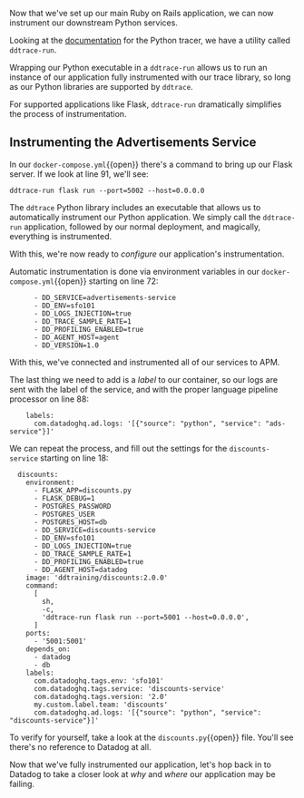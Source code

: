 Now that we've set up our main Ruby on Rails application, we can now instrument our downstream Python services.

Looking at the [documentation](https://ddtrace.readthedocs.io/en/stable/integrations.html#flask) for the Python tracer, we have a utility called `ddtrace-run`. 

Wrapping our Python executable in a `ddtrace-run` allows us to run an instance of our application fully instrumented with our trace library, so long as our Python libraries are supported by `ddtrace`.

For supported applications like Flask, `ddtrace-run` dramatically simplifies the process of instrumentation.

## Instrumenting the Advertisements Service

In our `docker-compose.yml`{{open}} there's a command to bring up our Flask server. If we look at line 91, we'll see:

```
ddtrace-run flask run --port=5002 --host=0.0.0.0
```

The `ddtrace` Python library includes an executable that allows us to automatically instrument our Python application. We simply call the `ddtrace-run` application, followed by our normal deployment, and magically, everything is instrumented.

With this, we're now ready to *configure* our application's instrumentation.

Automatic instrumentation is done via environment variables in our `docker-compose.yml`{{open}} starting on line 72:

```
      - DD_SERVICE=advertisements-service
      - DD_ENV=sfo101
      - DD_LOGS_INJECTION=true
      - DD_TRACE_SAMPLE_RATE=1
      - DD_PROFILING_ENABLED=true
      - DD_AGENT_HOST=agent 
      - DD_VERSION=1.0
```

With this, we've connected and instrumented all of our services to APM.

The last thing we need to add is a *label* to our container, so our logs are sent with the label of the service, and with the proper language pipeline processor on line 88:


```
    labels:
      com.datadoghq.ad.logs: '[{"source": "python", "service": "ads-service"}]'
```

We can repeat the process, and fill out the settings for the `discounts-service` starting on line 18:

```
  discounts:
    environment:
      - FLASK_APP=discounts.py
      - FLASK_DEBUG=1
      - POSTGRES_PASSWORD
      - POSTGRES_USER
      - POSTGRES_HOST=db
      - DD_SERVICE=discounts-service
      - DD_ENV=sfo101
      - DD_LOGS_INJECTION=true
      - DD_TRACE_SAMPLE_RATE=1
      - DD_PROFILING_ENABLED=true
      - DD_AGENT_HOST=datadog 
    image: 'ddtraining/discounts:2.0.0'
    command:
      [
        sh,
        -c,
        'ddtrace-run flask run --port=5001 --host=0.0.0.0',
      ]
    ports:
      - '5001:5001'
    depends_on:
      - datadog
      - db
    labels:
      com.datadoghq.tags.env: 'sfo101'
      com.datadoghq.tags.service: 'discounts-service'
      com.datadoghq.tags.version: '2.0'
      my.custom.label.team: 'discounts'
      com.datadoghq.ad.logs: '[{"source": "python", "service": "discounts-service"}]'
```

To verify for yourself, take a look at the `discounts.py`{{open}} file. You'll see there's no reference to Datadog at all.

Now that we've fully instrumented our application, let's hop back in to Datadog to take a closer look at *why* and *where* our application may be failing.